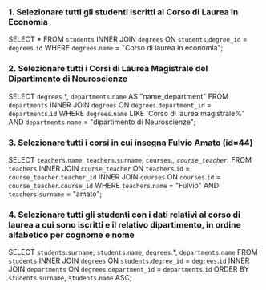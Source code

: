 ### 1. Selezionare tutti gli studenti iscritti al Corso di Laurea in Economia

  SELECT *
  FROM `students`
  INNER JOIN `degrees`
  ON `students`.`degree_id` = `degrees`.`id`
  WHERE `degrees`.`name` = "Corso di laurea in economia";

###  2. Selezionare tutti i Corsi di Laurea Magistrale del Dipartimento di Neuroscienze

  SELECT `degrees`.*, `departments`.`name` AS "name_department"
  FROM `departments`
  INNER JOIN `degrees`
  ON `degrees`.`department_id` = `departments`.`id`
  WHERE `degrees`.`name` LIKE 'Corso di laurea magistrale%' AND `departments`.`name` = "dipartimento di Neuroscienze";

### 3. Selezionare tutti i corsi in cui insegna Fulvio Amato (id=44)

  SELECT `teachers`.`name`, `teachers`.`surname`, `courses`.*, `course_teacher`.*
  FROM `teachers`
  INNER JOIN `course_teacher`
  ON `teachers`.`id` = `course_teacher`.`teacher_id`
  INNER JOIN `courses`
  ON `courses`.`id` = `course_teacher`.`course_id`
  WHERE `teachers`.`name` = "Fulvio" AND `teachers`.`surname` = "amato";

### 4. Selezionare tutti gli studenti con i dati relativi al corso di laurea a cui sono iscritti e il relativo dipartimento, in ordine alfabetico per cognome e nome

  SELECT `students`.`surname`, `students`.`name`, `degrees`.*, `departments`.`name`
  FROM `students`
  INNER JOIN `degrees`
  ON `students`.`degree_id` = `degrees`.`id`
  INNER JOIN `departments`
  ON `degrees`.`department_id` = `departments`.`id`
  ORDER BY `students`.`surname`, `students`.`name` ASC;